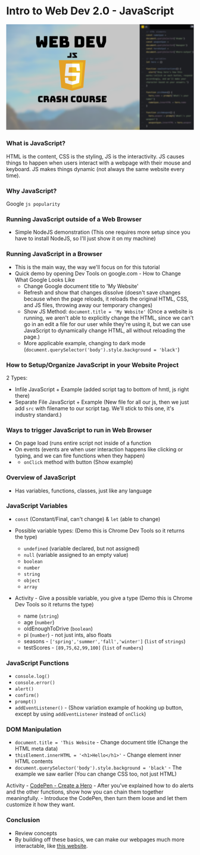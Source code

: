 # Intro to Web Dev 2.0 - JavaScript

![Cover Photo](./cover-photo.png)

### What is JavaScript?

HTML is the content, CSS is the styling, JS is the interactivity. JS causes things to happen when users interact with a webpage with their mouse and keyboard. JS makes things dynamic (not always the same website every time).

### Why JavaScript?

Google `js popularity`

### Running JavaScript outside of a Web Browser

- Simple NodeJS demonstration (This one requires more setup since you have to install NodeJS, so I'll just show it on my machine)

### Running JavaScript in a Browser

- This is the main way, the way we'll focus on for this tutorial
- Quick demo by opening Dev Tools on google.com - How to Change What Google Looks Like
  - Change Google document title to 'My Website'
  - Refresh and show that changes dissolve (doesn't save changes because when the page reloads, it reloads the original HTML, CSS, and JS files, throwing away our temporary changes)
  - Show JS Method: `document.title = 'My Website'` (Once a website is running, we aren't able to explicitly change the HTML, since we can't go in an edit a file for our user while they're using it, but we can use JavaScript to dynamically change HTML, all without reloading the page.)
  - More applicable example, changing to dark mode (`document.querySelector('body').style.background = 'black'`)

### How to Setup/Organize JavaScript in your Website Project

2 Types:

- Infile JavaScript + Example (added script tag to bottom of hmtl, js right there)
- Separate File JavaScript + Example (New file for all our js, then we just add `src` with filename to our script tag. We'll stick to this one, it's industry standard.)

### Ways to trigger JavaScript to run in Web Browser

- On page load (runs entire script not inside of a function
- On events (events are when user interaction happens like clicking or typing, and we can fire functions when they happen)
- - `onClick` method with button (Show example)

### Overview of JavaScript

- Has variables, functions, classes, just like any language

### JavaScript Variables

- `const` (Constant/Final, can't change) & `let` (able to change)
- Possible variable types: (Demo this is Chrome Dev Tools so it returns the type)

  - `undefined` (variable declared, but not assigned)
  - `null` (variable assigned to an empty value)
  - `boolean`
  - `number`
  - `string`
  - `object`
  - `array`

- Activity - Give a possible variable, you give a type (Demo this is Chrome Dev Tools so it returns the type)
  - name (`string`)
  - age (`number`)
  - oldEnoughToDrive (`boolean`)
  - pi (`number`) - not just ints, also floats
  - seasons - `['spring','summer','fall','winter']` (`list` of `strings`)
  - testScores - `[89,75,62,99,100]` (`list` of `numbers`)

### JavaScript Functions

- `console.log()`
- `console.error()`
- `alert()`
- `confirm()`
- `prompt()`
- `addEventListener()` - (Show variation example of hooking up button, except by using `addEventListener` instead of `onClick`)

### DOM Manipulation

- `document.title = 'This Website` - Change document title (Change the HTML meta data)
- `thisElement.innerHTML = '<h1>Hello</h1>'` - Change element inner HTML contents
- `document.querySelector('body').style.background = 'black'` - The example we saw earlier (You can change CSS too, not just HTML)

Activity - [CodePen - Create a Hero](https://codepen.io/brighambandersen/pen/QWgZgMx) - After you've explained how to do alerts and the other functions, show how you can chain them together meaningfully. - Introduce the CodePen, then turn them loose and let them customize it how they want.

### Conclusion

- Review concepts
- By building off these basics, we can make our webpages much more interactable, like [this website](https://codepen.io/wesbos/pen/evsuw?editors=1000).
